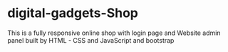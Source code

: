 # digital-gadgets-Shop
This is a fully responsive online shop with login page and Website admin panel built by HTML - CSS and JavaScript and bootstrap

